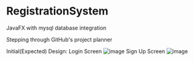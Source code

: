 # RegistrationSystem
JavaFX with mysql database integration

Stepping through GitHub's project planner

Initial(Expected) Design:
Login Screen
![image](https://s3.us-west-2.amazonaws.com/secure.notion-static.com/cdaa7436-1897-4bea-b647-73575c6cc3a4/Untitled.png?X-Amz-Algorithm=AWS4-HMAC-SHA256&X-Amz-Content-Sha256=UNSIGNED-PAYLOAD&X-Amz-Credential=AKIAT73L2G45EIPT3X45%2F20220620%2Fus-west-2%2Fs3%2Faws4_request&X-Amz-Date=20220620T131714Z&X-Amz-Expires=86400&X-Amz-Signature=b839acb7cb56e1e48eac99acced1b3837bb70baea1cbb4985af9202e150d35f0&X-Amz-SignedHeaders=host&response-content-disposition=filename%20%3D%22Untitled.png)
Sign Up Screen
![image](https://s3.us-west-2.amazonaws.com/secure.notion-static.com/e0877002-6d6e-48e8-9b27-52c3f0346765/Untitled.png?X-Amz-Algorithm=AWS4-HMAC-SHA256&X-Amz-Content-Sha256=UNSIGNED-PAYLOAD&X-Amz-Credential=AKIAT73L2G45EIPT3X45%2F20220620%2Fus-west-2%2Fs3%2Faws4_request&X-Amz-Date=20220620T131819Z&X-Amz-Expires=86400&X-Amz-Signature=9df12f5dc4b43802c1fecaa0a26dad2ff9553b219489ca2caa225c0af1cf8831&X-Amz-SignedHeaders=host&response-content-disposition=filename%20%3D%22Untitled.png)


